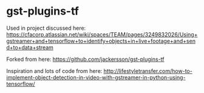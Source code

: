 # gst-plugins-tf

Used in project discussed here: https://cfacorp.atlassian.net/wiki/spaces/TEAM/pages/3249832026/Using+gstreamer+and+tensorflow+to+identify+objects+in+live+footage+and+send+to+data+stream

Forked from here: https://github.com/jackersson/gst-plugins-tf

Inspiration and lots of code from here: http://lifestyletransfer.com/how-to-implement-object-detection-in-video-with-gstreamer-in-python-using-tensorflow/